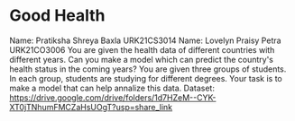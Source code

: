 # Good Health
Name: Pratiksha Shreya Baxla URK21CS3014
Name: Lovelyn Praisy Petra URK21CO3006
You are given the health data of different countries with different years. Can you make a model which can predict the country's health status in the coming years?
You are given three groups of students. In each group, students are studying for different degrees. Your task is to make a model that can help annalize this data.
Dataset: https://drive.google.com/drive/folders/1d7HZeM--CYK-XT0jTNhumFMCZaHsUOgT?usp=share_link
